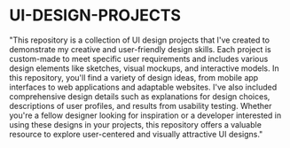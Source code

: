 # UI-DESIGN-PROJECTS
"This repository is a collection of UI design projects that I've created to demonstrate my creative and user-friendly design skills. Each project is custom-made to meet specific user requirements and includes various design elements like sketches, visual mockups, and interactive models. In this repository, you'll find a variety of design ideas, from mobile app interfaces to web applications and adaptable websites. I've also included comprehensive design details such as explanations for design choices, descriptions of user profiles, and results from usability testing. Whether you're a fellow designer looking for inspiration or a developer interested in using these designs in your projects, this repository offers a valuable resource to explore user-centered and visually attractive UI designs."
